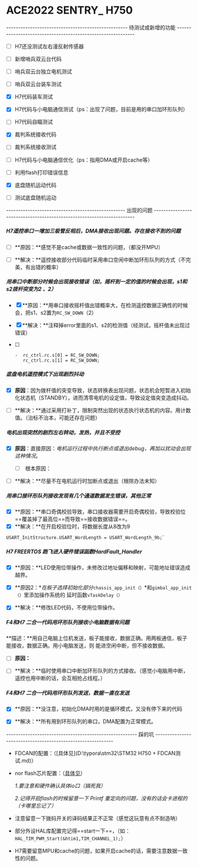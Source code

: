 # ACE2022  SENTRY_ H750 



--------------------------------------------------- 待测试或新增的功能 ------------------------------------------------------------

- [ ] H7还没测试左右漫反射传感器   
- [ ] 新增哨兵双云台代码
- [ ] 哨兵双云台独立电机测试
- [ ] 哨兵双云台装车测试
- [x] H7代码装车测试
- [x] H7代码与小电脑通信测试（ps：出现了问题，目前是用的串口加环形队列）
- [ ] H7代码自瞄测试
- [x] 裁判系统接收代码
- [ ] 裁判系统接收测试
- [ ] H7代码与小电脑通信优化（ps：指用DMA或开启cache等）
- [ ] 利用flash打印错误信息
- [x] 底盘随机运动代码
- [ ] 测试底盘随机运动



--------------------------------------------------  出现的问题 ----------------------------------------------------------------------



##### H7遥控串口一增加三极管反相后，DMA接收出现问题。存在接收不到的问题

- [ ] **原因：**感觉不是cache或数据一致性的问题，（都没开MPU）

- [ ] **解决：**遥控接收部分代码临时采用串口空闲中断加环形队列的方式（不完美，有出错的概率）



##### 用串口中断部分时候会出现接收错误（如，摇杆到一定的值的时候会出现，s1和s2拨杆突变为2 、2）

- [x] **原因：**用串口接收摇杆值出错概率大，在检测遥控数据正确性的时候会，把s1、s2置为`RC_SW_DOWN`（2）

- [x] **解决：**注释掉error里面的s1、s2的检测值（经测试，摇杆值未出现过错误）

- [ ] ```
  -  rc_ctrl.rc.s[0] = RC_SW_DOWN;
     rc_ctrl.rc.s[1] = RC_SW_DOWN;
  ```





##### 底盘电机遥控模式下出现剧烈抖动

- [x] **原因**：因为拨杆值的突变导致，状态转换表出现问题，状态机会短暂进入初始化状态机（STANDBY），进而清零电机的设定值，导致设定值突变造成抖动。
- [ ] **解决：**通过采用打补丁，限制突然出现的状态执行状态机的内容。用计数值。（治标不治本，可能还存在问题）



##### 电机出现突然的剧烈左右转动，发热，并且不受控

- [x] **原因**：直接原因：*电机运行过程中执行断点或退出debug，再加以扰动会出现这种情况*。
  - [ ] ​	根本原因：
- [ ] **解决：**尽量不在电机运行时加断点或退出（根除办法未知）



##### 用串口接环形队列接收发现有几个通道数据发生错误，其他正常

- [x] **原因：**串口奇偶校验导致，串口接收器需要开启奇偶校验，导致校验位==覆盖掉了最高位==而导致==接收数据错误==。
- [x] **解决：**在开启校验位时，将数据长度从8改为9

```
USART_InitStructure.USART_WordLength = USART_WordLength_9b;`    
```





##### H7 FREERTOS 跑飞进入硬件错误函数HardFault_Handler

- [x] **原因：**LED使用位带操作，未修改过地址偏移和映射，可能地址错误造成越界。
- [x] **原因2：**在板子选择初始化部分*`chassis_app_init（）`*和`gimbal_app_init（）`里添加操作系统的 延时函数`vTaskDelay（）`
- [x] **解决：**修改LED代码，不使用位带操作。



##### F4和H7 二合一代码用环形队列接收小电脑数据有问题

**描述：**用自己电脑上位机发送，板子能接收，数据正确。用两板通信，板子能接收，数据正确。用小电脑发送，则 能进空闲中断，但不接收数据。

- [ ] **原因：**

- [ ] **解决：**临时使用串口中断加环形队列的方式接收。（感觉小电脑用中断，遥控也用中断的话，会互相抢占线程。）



##### F4和H7 二合一代码用环形队列发送，数据一直在发送

- [x] **原因：**没注意，初始化DMA时用的是循环模式，又没有停下来的代码

- [x] **解决：**所有用到环形队列的串口，DMA配置为正常模式。







------------------------------------------------------- 踩的坑 ------------------------------------------------------------



- FDCAN的配置：（[具体见](D:\typora\stm32\STM32 H750 + FDCAN测试.md)）

- nor flash芯片配置：（[具体见](D:\typora\stm32\flash.md)）

  *1.要注意和硬件确认具体io口（搞死我）*

  *2.记得开启flash的时候留意一下 Printf 重定向的问题，没有的话会卡进程的（卡哪里忘记了）*

- 注意留意一下拨码开关的译码结果正不正常（感觉这玩意有点不耐造呐）

- 部分外设HAL库配置完记得==start一下==，（如：`HAL_TIM_PWM_Start(&htim1,TIM_CHANNEL_1);`）

- H7需要留意MPU和cache的问题，如果开启cache的话，需要注意数据一致性的问题。



